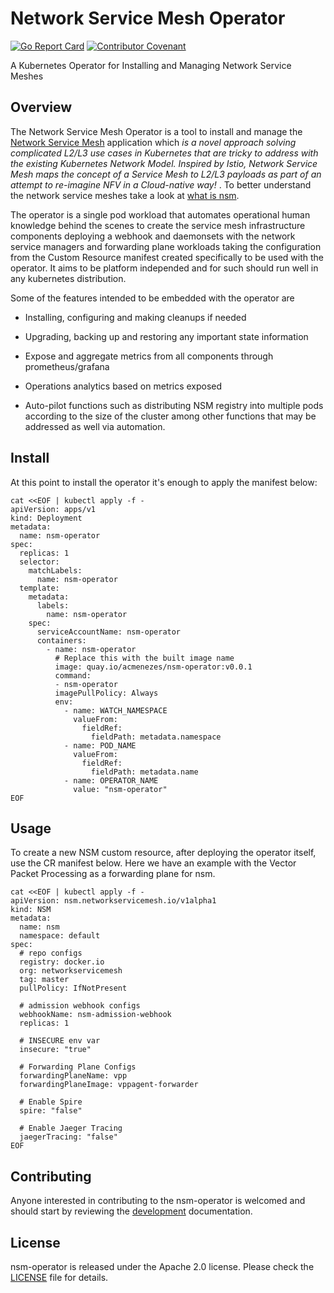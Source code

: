 # Network Service Mesh Operator

[![Go Report Card](https://goreportcard.com/badge/github.com/acmenezes/nsm-operator "Go Report Card")](https://goreportcard.com/report/github.com/acmenezes/nsm-operator)
[![Contributor Covenant](https://img.shields.io/badge/Contributor%20Covenant-v2.0%20adopted-ff69b4.svg)](code-of-conduct.md) 

A Kubernetes Operator for Installing and Managing Network Service Meshes

## Overview

The Network Service Mesh Operator is a tool to install and manage the [Network Service Mesh][nsm_home] application which <em> is a novel approach solving complicated L2/L3 use cases in Kubernetes that are tricky to address with the existing Kubernetes Network Model. Inspired by Istio, Network Service Mesh maps the concept of a Service Mesh to L2/L3 payloads as part of an attempt to re-imagine NFV in a Cloud-native way! </em>. To  better understand the network service meshes take a look at [what is nsm](nsm_whatis).

The operator is a single pod workload that automates operational human knowledge behind the scenes to create the service mesh infrastructure components deploying a webhook and daemonsets with the network service managers and forwarding plane workloads taking the configuration from the Custom Resource manifest created specifically to be used with the operator. It aims to be platform independed and for such should run well in any kubernetes distribution.

Some of the features intended to be embedded with the operator are

* Installing, configuring and making cleanups if needed

* Upgrading, backing up and restoring any important state information

* Expose and aggregate metrics from all components through prometheus/grafana

* Operations analytics based on metrics exposed   

* Auto-pilot functions such as distributing NSM registry into multiple pods according to the size of the cluster among other functions that may be addressed as well via automation.

## Install

At this point to install the operator it's enough to apply the manifest below:
```
cat <<EOF | kubectl apply -f -
apiVersion: apps/v1
kind: Deployment
metadata:
  name: nsm-operator
spec:
  replicas: 1
  selector:
    matchLabels:
      name: nsm-operator
  template:
    metadata:
      labels:
        name: nsm-operator
    spec:
      serviceAccountName: nsm-operator
      containers:
        - name: nsm-operator
          # Replace this with the built image name
          image: quay.io/acmenezes/nsm-operator:v0.0.1
          command:
          - nsm-operator
          imagePullPolicy: Always
          env:
            - name: WATCH_NAMESPACE
              valueFrom:
                fieldRef:
                  fieldPath: metadata.namespace
            - name: POD_NAME
              valueFrom:
                fieldRef:
                  fieldPath: metadata.name
            - name: OPERATOR_NAME
              value: "nsm-operator"
EOF
```

## Usage 

To create a new NSM custom resource, after deploying the operator itself, use the CR manifest below.
Here we have an example with the Vector Packet Processing as a forwarding plane for nsm.

```
cat <<EOF | kubectl apply -f -
apiVersion: nsm.networkservicemesh.io/v1alpha1
kind: NSM
metadata:
  name: nsm
  namespace: default
spec:
  # repo configs
  registry: docker.io
  org: networkservicemesh
  tag: master
  pullPolicy: IfNotPresent

  # admission webhook configs
  webhookName: nsm-admission-webhook
  replicas: 1

  # INSECURE env var
  insecure: "true"

  # Forwarding Plane Configs
  forwardingPlaneName: vpp
  forwardingPlaneImage: vppagent-forwarder

  # Enable Spire
  spire: "false"

  # Enable Jaeger Tracing
  jaegerTracing: "false"
EOF
```

## Contributing

Anyone interested in contributing to the nsm-operator is welcomed and 
should start by reviewing the [development][docs_dev] documentation.

## License

nsm-operator is released under the Apache 2.0 license. Please check the [LICENSE][license_file] file for details.

[nsm_home]:https://networkservicemesh.io
[nsm_whatis]:https://github.com/networkservicemesh/networkservicemesh/blob/master/docs/what-is-nsm.md
[docs_dev]:./docs/development.md
[license_file]:./LICENSE
